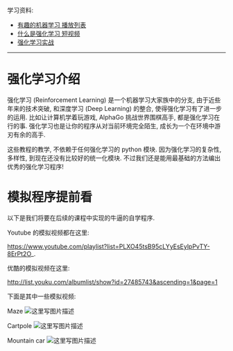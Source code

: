 学习资料:

- [有趣的机器学习 播放列表](https://morvanzhou.github.io/tutorials/machine-learning/ML-intro/)
- [什么是强化学习 短视频](https://morvanzhou.github.io/tutorials/machine-learning/ML-intro/4-01-RL/)
- [强化学习实战](https://morvanzhou.github.io/tutorials/machine-learning/ML-practice/RL-build-arm-from-scratch1/)



----------
# 强化学习介绍
强化学习 (Reinforcement Learning) 是一个机器学习大家族中的分支, 由于近些年来的技术突破, 和深度学习 (Deep Learning) 的整合, 使得强化学习有了进一步的运用. 比如让计算机学着玩游戏, AlphaGo 挑战世界围棋高手, 都是强化学习在行的事. 强化学习也是让你的程序从对当前环境完全陌生, 成长为一个在环境中游刃有余的高手.

这些教程的教学, 不依赖于任何强化学习的 python 模块. 因为强化学习的复杂性, 多样性, 到现在还没有比较好的统一化模块. 不过我们还是能用最基础的方法编出优秀的强化学习程序!

# 模拟程序提前看

以下是我们将要在后续的课程中实现的牛逼的自学程序.

Youtube 的模拟视频都在这里:

https://www.youtube.com/playlist?list=PLXO45tsB95cLYyEsEylpPvTY-8ErPt2O_.

优酷的模拟视频在这里:

http://list.youku.com/albumlist/show?id=27485743&ascending=1&page=1

下面是其中一些模拟视频:

Maze
![这里写图片描述](http://img.blog.csdn.net/20171220150345232?watermark/2/text/aHR0cDovL2Jsb2cuY3Nkbi5uZXQvd2M3ODE3MDgyNDk=/font/5a6L5L2T/fontsize/400/fill/I0JBQkFCMA==/dissolve/70/gravity/SouthEast)


Cartpole
![这里写图片描述](http://img.blog.csdn.net/20171220150402784?watermark/2/text/aHR0cDovL2Jsb2cuY3Nkbi5uZXQvd2M3ODE3MDgyNDk=/font/5a6L5L2T/fontsize/400/fill/I0JBQkFCMA==/dissolve/70/gravity/SouthEast)

Mountain car
![这里写图片描述](http://img.blog.csdn.net/20171220150418778?watermark/2/text/aHR0cDovL2Jsb2cuY3Nkbi5uZXQvd2M3ODE3MDgyNDk=/font/5a6L5L2T/fontsize/400/fill/I0JBQkFCMA==/dissolve/70/gravity/SouthEast)
